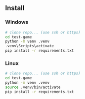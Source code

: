 <h2>Install</h2>
<h3>Windows</h3>

```sh
# clone repo... (use ssh or https)
cd test-game
python -m venv .venv
.venv\Scripts\activate
pip install -r requirements.txt
```

<h3>Linux</h3>

```sh
# clone repo... (use ssh or https)
cd test-game
python -m venv .venv
source .venv/bin/activate
pip install -r requirements.txt
```
